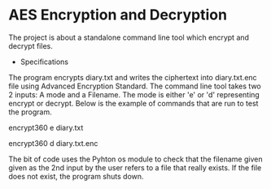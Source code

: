 # AES Encryption and Decryption

The project is about a standalone command line tool which encrypt and decrypt files.

* Specifications

The program encrypts diary.txt and writes the ciphertext into diary.txt.enc file using Advanced Encryption Standard.
The command line tool takes two 2 inputs: A mode and a Filename.
The mode is either 'e' or 'd' representing encrypt or decrypt. Below is the example of commands that are run to test the program.

encrypt360 e diary.txt

encrypt360 d diary.txt.enc

The bit of code uses the Pyhton os module to check that the filename given given as the 2nd input by the user refers to a file that really exists. If the file does not exist, the program shuts down.
